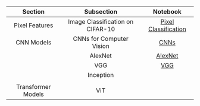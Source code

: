 |       Section      	|            Subsection            	|                                                          Notebook                                                          	|
|:------------------:	|:--------------------------------:	|:--------------------------------------------------------------------------------------------------------------------------:	|
|   Pixel Features   	| Image Classification on CIFAR-10 	| [Pixel Classification](https://github.com/Michael-M-Mike/Computer-Vision/blob/main/CIFAR10%20Image%20Classification.ipynb) 	|
|     CNN Models     	|     CNNs for Computer Vision     	|          [CNNs](https://github.com/Michael-M-Mike/Computer-Vision/blob/main/CNNs%20for%20Computer%20Vision.ipynb)          	|
|                    	|              AlexNet             	|                    [AlexNet](https://github.com/Michael-M-Mike/Computer-Vision/blob/main/AlexNet.ipynb)                    	|
|                    	|                VGG               	|                                                           [VGG]()                                                          	|
|                    	|             Inception            	|                                                            []()                                                            	|
|                    	|                                  	|                                                            []()                                                            	|
| Transformer Models 	|                ViT               	|                                                                                                                            	|
